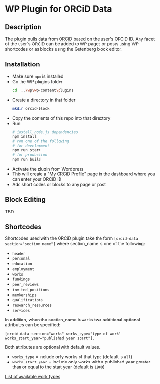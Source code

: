 # WP Plugin for ORCiD Data

## Description

The plugin pulls data from [ORCiD](http://orcid.org) based on the user's ORCiD ID.
Any facet of the user's ORCiD can be added to WP pages or posts using WP shortcodes or as blocks 
using the Gutenberg block editor.

## Installation

- Make sure `npm` is installed
- Go the WP plugins folder
  ```sh
  cd ...\wp\wp-content\plugins
  ```
- Create a directory in that folder
  ```sh
  mkdir orcid-block
  ```
- Copy the contents of this repo into that directory
- Run
  ```sh
  # install node.js dependencies
  npm install
  # run one of the following
  # for development
  npm run start
  # for production
  npm run build
  ```
- Activate the plugin from Wordpress
- This will create a "My ORCiD Profile" page in the dashboard where you can
  enter your ORCiD ID
- Add short codes or blocks to any page or post

## Block Editing
TBD

## Shortcodes
Shortcodes used with the ORCiD plugin take the form `[orcid-data section="section_name"]`
where section_name is one of the following:
- `header`
- `personal`
- `education`
- `employment`
- `works`
- `fundings`
- `peer_reviews`
- `invited_positions`
- `memberships`
- `qualifications`
- `research_resources`
- `services`

In addition, when the section_name is `works` two additional optional attributes can be specified:

`[orcid-data section="works" works_type="type of work" works_start_year="published year start"].`

Both attributes are optional with default values.

- `works_type` = include only works of that type (default is `all`)
- `works_start_year` = include only works with a published year greater than or equal to 
  the start year (default is `1900`)

[List of available work types](https://github.com/ORCID/orcid-model/blob/master/src/main/java/org/orcid/jaxb/model/common/WorkType.java)

